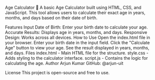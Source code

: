 Age Calculator 🎂
A basic Age Calculator built using HTML, CSS, and JavaScript. This tool allows users to calculate their exact age in years, months, and days based on their date of birth.

Features
Input Date of Birth: Enter your birth date to calculate your age.
Accurate Results: Displays age in years, months, and days.
Responsive Design: Works across all devices.
How to Use
Open the index.html file in your browser.
Enter your birth date in the input field.
Click the "Calculate Age" button to view your age.
See the result displayed in years, months, and days.
Files
index.html - Main HTML file for the structure.
style.css - Adds styling to the calculator interface.
script.js - Contains the logic for calculating the age.
Author
Arjun Kumar
GitHub: @arjun-uit

License
This project is open-source and free to use.

